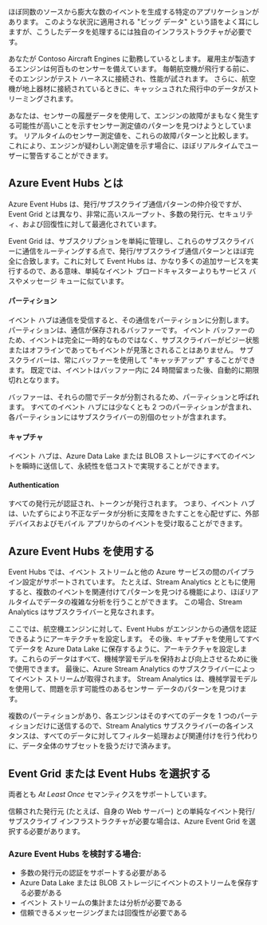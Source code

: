ほぼ同数のソースから膨大な数のイベントを生成する特定のアプリケーションがあります。 このような状況に適用される "ビッグ データ" という語をよく耳にしますが、こうしたデータを処理するには独自のインフラストラクチャが必要です。

あなたが Contoso Aircraft Engines に勤務しているとします。 雇用主が製造するエンジンは何百ものセンサーを備えています。 毎朝航空機が飛行する前に、そのエンジンがテスト ハーネスに接続され、性能が試されます。 さらに、航空機が地上器材に接続されているときに、キャッシュされた飛行中のデータがストリーミングされます。

あなたは、センサーの履歴データを使用して、エンジンの故障がまもなく発生する可能性が高いことを示すセンサー測定値のパターンを見つけようとしています。 リアルタイムのセンサー測定値を、これらの故障パターンと比較します。 これにより、エンジンが疑わしい測定値を示す場合に、ほぼリアルタイムでユーザーに警告することができます。

## <a name="what-is-azure-event-hubs"></a>Azure Event Hubs とは

Azure Event Hubs は、発行/サブスクライブ通信パターンの仲介役ですが、Event Grid とは異なり、非常に高いスループット、多数の発行元、セキュリティ、および回復性に対して最適化されています。

Event Grid は、サブスクリプションを単純に管理し、これらのサブスクライバーに通信をルーティングする点で、発行/サブスクライブ通信パターンとほぼ完全に合致します。これに対して Event Hubs は、かなり多くの追加サービスを実行するので、ある意味、単純なイベント ブロードキャスターよりもサービス バスやメッセージ キューに似ています。

#### <a name="partitions"></a>パーティション ####
イベント ハブは通信を受信すると、その通信をパーティションに分割します。 パーティションは、通信が保存されるバッファーです。 イベント バッファーのため、イベントは完全に一時的なものではなく、サブスクライバーがビジー状態またはオフラインであってもイベントが見落とされることはありません。 サブスクライバーは、常にバッファーを使用して "キャッチアップ" することができます。 既定では、イベントはバッファー内に 24 時間留まった後、自動的に期限切れとなります。

バッファーは、それらの間でデータが分割されるため、パーティションと呼ばれます。 すべてのイベント ハブには少なくとも 2 つのパーティションが含まれ、各パーティションにはサブスクライバーの別個のセットが含まれます。

#### <a name="capture"></a>キャプチャ ####
イベント ハブは、Azure Data Lake または BLOB ストレージにすべてのイベントを瞬時に送信して、永続性を低コストで実現することができます。

#### <a name="authentication"></a>Authentication ####
すべての発行元が認証され、トークンが発行されます。 つまり、イベント ハブは、いたずらにより不正なデータが分析に支障をきたすことを心配せずに、外部デバイスおよびモバイル アプリからのイベントを受け取ることができます。 

## <a name="using-azure-event-hub"></a>Azure Event Hubs を使用する

Event Hubs では、イベント ストリームと他の Azure サービスの間のパイプライン設定がサポートされています。 たとえば、Stream Analytics とともに使用すると、複数のイベントを関連付けてパターンを見つける機能により、ほぼリアルタイムでデータの複雑な分析を行うことができます。 この場合、Stream Analytics はサブスクライバーと見なされます。

ここでは、航空機エンジンに対して、Event Hubs がエンジンからの通信を認証できるようにアーキテクチャを設定します。 その後、キャプチャを使用してすべてデータを Azure Data Lake に保存するように、アーキテクチャを設定します。これらのデータはすべて、機械学習モデルを保持および向上させるために後で使用できます。 最後に、Azure Stream Analytics のサブスクライバーによってイベント ストリームが取得されます。 Stream Analytics は、機械学習モデルを使用して、問題を示す可能性のあるセンサー データのパターンを見つけます。

複数のパーティションがあり、各エンジンはそのすべてのデータを 1 つのパーティションだけに送信するので、Stream Analytics サブスクライバーの各インスタンスは、すべてのデータに対してフィルター処理および関連付けを行う代わりに、データ全体のサブセットを扱うだけで済みます。

## <a name="choose-event-grid-or-event-hub"></a>Event Grid または Event Hubs を選択する

両者とも *At Least Once* セマンティクスをサポートしています。

信頼された発行元 (たとえば、自身の Web サーバー) との単純なイベント発行/サブスクライブ インフラストラクチャが必要な場合は、Azure Event Grid を選択する必要があります。

### <a name="consider-event-hub-if"></a>Azure Event Hubs を検討する場合:
* 多数の発行元の認証をサポートする必要がある
* Azure Data Lake または BLOB ストレージにイベントのストリームを保存する必要がある
* イベント ストリームの集計または分析が必要である
* 信頼できるメッセージングまたは回復性が必要である 
